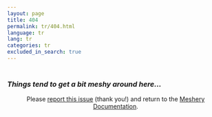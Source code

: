 ```yaml
---
layout: page
title: 404
permalink: tr/404.html
language: tr
lang: tr
categories: tr
excluded_in_search: true
---
```



<div>
  <h1  id="funny-message" style="font-weight:bold;margin-bottom:1.5em;" class="text-center noTOC"></h1>
  <h3 style="font-style:italic;" class="text-center noTOC">Things tend to get a bit meshy around here...</h3>
  <div style="text-align:center;" class="alert-info alert">Please <a href="https://github.com/layer5io/meshery/issues/new?assignees=&labels=docs&template=documentation.md&title=Docs:" target="_blank">report this issue</a> (thank you!) and return to the <a href="{{ site.url }}">Meshery Documentation</a>.</div>
</div>
<script type="text/javascript">
var messages = [
  "tr Oh, no. Please pardon our meshy site.",
  "tr Oops. Please excuse the mesh.",
  "tr Looks like this page doesn't exists. What a mesh!",
  "tr Please pardon our mesh."
];
var message = messages[Math.floor(Math.random()*messages.length)];
document.getElementById("funny-message").innerHTML = message;
</script>